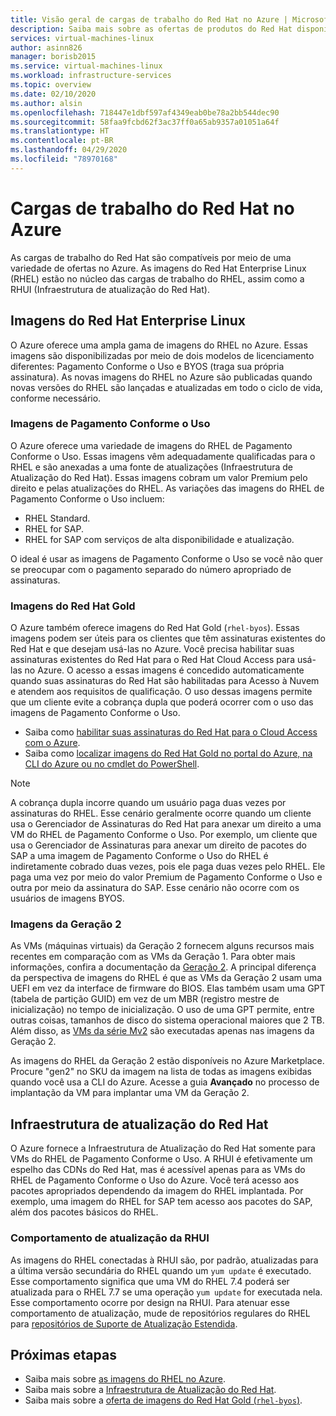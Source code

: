 ```yaml
---
title: Visão geral de cargas de trabalho do Red Hat no Azure | Microsoft Docs
description: Saiba mais sobre as ofertas de produtos do Red Hat disponíveis no Azure.
services: virtual-machines-linux
author: asinn826
manager: borisb2015
ms.service: virtual-machines-linux
ms.workload: infrastructure-services
ms.topic: overview
ms.date: 02/10/2020
ms.author: alsin
ms.openlocfilehash: 718447e1dbf597af4349eab0be78a2bb544dec90
ms.sourcegitcommit: 58faa9fcbd62f3ac37ff0a65ab9357a01051a64f
ms.translationtype: HT
ms.contentlocale: pt-BR
ms.lasthandoff: 04/29/2020
ms.locfileid: "78970168"
---
```

# <a name="red-hat-workloads-on-azure"></a>Cargas de trabalho do Red Hat no Azure

As cargas de trabalho do Red Hat são compatíveis por meio de uma variedade de ofertas no Azure. As imagens do Red Hat Enterprise Linux (RHEL) estão no núcleo das cargas de trabalho do RHEL, assim como a RHUI (Infraestrutura de atualização do Red Hat).

## <a name="red-hat-enterprise-linux-images"></a>Imagens do Red Hat Enterprise Linux

O Azure oferece uma ampla gama de imagens do RHEL no Azure. Essas imagens são disponibilizadas por meio de dois modelos de licenciamento diferentes: Pagamento Conforme o Uso e BYOS (traga sua própria assinatura). As novas imagens do RHEL no Azure são publicadas quando novas versões do RHEL são lançadas e atualizadas em todo o ciclo de vida, conforme necessário.

### <a name="pay-as-you-go-images"></a>Imagens de Pagamento Conforme o Uso

O Azure oferece uma variedade de imagens do RHEL de Pagamento Conforme o Uso. Essas imagens vêm adequadamente qualificadas para o RHEL e são anexadas a uma fonte de atualizações (Infraestrutura de Atualização do Red Hat). Essas imagens cobram um valor Premium pelo direito e pelas atualizações do RHEL. As variações das imagens do RHEL de Pagamento Conforme o Uso incluem:

* RHEL Standard.
* RHEL for SAP.
* RHEL for SAP com serviços de alta disponibilidade e atualização.

O ideal é usar as imagens de Pagamento Conforme o Uso se você não quer se preocupar com o pagamento separado do número apropriado de assinaturas.

### <a name="red-hat-gold-images"></a>Imagens do Red Hat Gold

O Azure também oferece imagens do Red Hat Gold (`rhel-byos`). Essas imagens podem ser úteis para os clientes que têm assinaturas existentes do Red Hat e que desejam usá-las no Azure. Você precisa habilitar suas assinaturas existentes do Red Hat para o Red Hat Cloud Access para usá-las no Azure. O acesso a essas imagens é concedido automaticamente quando suas assinaturas do Red Hat são habilitadas para Acesso à Nuvem e atendem aos requisitos de qualificação. O uso dessas imagens permite que um cliente evite a cobrança dupla que poderá ocorrer com o uso das imagens de Pagamento Conforme o Uso.
* Saiba como [habilitar suas assinaturas do Red Hat para o Cloud Access com o Azure](https://access.redhat.com/documentation/en-us/red_hat_subscription_management/1/html/red_hat_cloud_access_reference_guide/con-enable-subs).
* Saiba como [localizar imagens do Red Hat Gold no portal do Azure, na CLI do Azure ou no cmdlet do PowerShell](./byos.md).

> [!NOTE]
> A cobrança dupla incorre quando um usuário paga duas vezes por assinaturas do RHEL. Esse cenário geralmente ocorre quando um cliente usa o Gerenciador de Assinaturas do Red Hat para anexar um direito a uma VM do RHEL de Pagamento Conforme o Uso. Por exemplo, um cliente que usa o Gerenciador de Assinaturas para anexar um direito de pacotes do SAP a uma imagem de Pagamento Conforme o Uso do RHEL é indiretamente cobrado duas vezes, pois ele paga duas vezes pelo RHEL. Ele paga uma vez por meio do valor Premium de Pagamento Conforme o Uso e outra por meio da assinatura do SAP. Esse cenário não ocorre com os usuários de imagens BYOS.

### <a name="generation-2-images"></a>Imagens da Geração 2

As VMs (máquinas virtuais) da Geração 2 fornecem alguns recursos mais recentes em comparação com as VMs da Geração 1. Para obter mais informações, confira a documentação da [Geração 2](https://docs.microsoft.com/azure/virtual-machines/linux/generation-2). A principal diferença da perspectiva de imagens do RHEL é que as VMs da Geração 2 usam uma UEFI em vez da interface de firmware do BIOS. Elas também usam uma GPT (tabela de partição GUID) em vez de um MBR (registro mestre de inicialização) no tempo de inicialização. O uso de uma GPT permite, entre outras coisas, tamanhos de disco do sistema operacional maiores que 2 TB. Além disso, as [VMs da série Mv2](../../mv2-series.md) são executadas apenas nas imagens da Geração 2.

As imagens do RHEL da Geração 2 estão disponíveis no Azure Marketplace. Procure "gen2" no SKU da imagem na lista de todas as imagens exibidas quando você usa a CLI do Azure. Acesse a guia **Avançado** no processo de implantação da VM para implantar uma VM da Geração 2.

## <a name="red-hat-update-infrastructure"></a>Infraestrutura de atualização do Red Hat

O Azure fornece a Infraestrutura de Atualização do Red Hat somente para VMs do RHEL de Pagamento Conforme o Uso. A RHUI é efetivamente um espelho das CDNs do Red Hat, mas é acessível apenas para as VMs do RHEL de Pagamento Conforme o Uso do Azure. Você terá acesso aos pacotes apropriados dependendo da imagem do RHEL implantada. Por exemplo, uma imagem do RHEL for SAP tem acesso aos pacotes do SAP, além dos pacotes básicos do RHEL.

### <a name="rhui-update-behavior"></a>Comportamento de atualização da RHUI

As imagens do RHEL conectadas à RHUI são, por padrão, atualizadas para a última versão secundária do RHEL quando um `yum update` é executado. Esse comportamento significa que uma VM do RHEL 7.4 poderá ser atualizada para o RHEL 7.7 se uma operação `yum update` for executada nela. Esse comportamento ocorre por design na RHUI. Para atenuar esse comportamento de atualização, mude de repositórios regulares do RHEL para [repositórios de Suporte de Atualização Estendida](./redhat-rhui.md#rhel-eus-and-version-locking-rhel-vms).

## <a name="next-steps"></a>Próximas etapas

* Saiba mais sobre [as imagens do RHEL no Azure](./redhat-images.md).
* Saiba mais sobre a [Infraestrutura de Atualização do Red Hat](./redhat-rhui.md).
* Saiba mais sobre a [oferta de imagens do Red Hat Gold (`rhel-byos`)](./byos.md).
